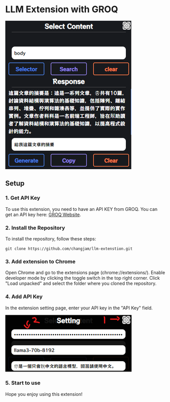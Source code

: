 # LLM Extension with GROQ

![img](./images/img1.png)

## Setup

### 1. Get API Key
To use this extension, you need to have an API KEY from GROQ. You can get an API key here: [GROQ Website](https://console.groq.com/keys).

### 2. Install the Repository
To install the repository, follow these steps:
```
git clone https://github.com/changjam/llm-extenstion.git
```

### 3. Add extension to Chrome
Open Chrome and go to the extensions page (chrome://extensions/). Enable developer mode by clicking the toggle switch in the top right corner. Click "Load unpacked" and select the folder where you cloned the repository.

### 4. Add API Key
In the extension setting page, enter your API key in the "API Key" field.

![img](./images/img2.png)

### 5. Start to use
Hope you enjoy using this extension!